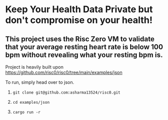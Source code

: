 # Keep Your Health Data Private but don't compromise on your health!

## This project uses the Risc Zero VM to validate that your average resting heart rate is below 100 bpm without revealing what your resting bpm is.

Project is heavily built upon https://github.com/risc0/risc0/tree/main/examples/json

To run, simply head over to json.

1. `git clone git@github.com:asharma13524/risc0.git`

2. `cd examples/json`

3. `cargo run -r`


